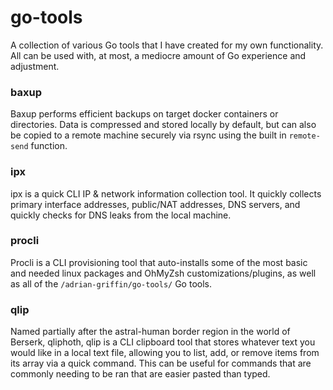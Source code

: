 # go-tools

A collection of various Go tools that I have created for my own functionality. All can be used with, at most, a mediocre amount of Go experience and adjustment.

### baxup
Baxup performs efficient backups on target docker containers or directories. Data is compressed and stored locally by default, but can also be copied to a remote machine securely via rsync using the built in `remote-send` function. 

### ipx 
ipx is a quick CLI IP & network information collection tool. It quickly collects primary interface addresses, public/NAT addresses, DNS servers, and quickly checks for DNS leaks from the local machine.

### procli
Procli is a CLI provisioning tool that auto-installs some of the most basic and needed linux packages and OhMyZsh customizations/plugins, as well as all of the `/adrian-griffin/go-tools/` Go tools. 

### qlip
Named partially after the astral-human border region in the world of Berserk, qliphoth, qlip is a CLI clipboard tool that stores whatever text you would like in a local text file, allowing you to list, add, or remove items from its array via a quick command. This can be useful for commands that are commonly needing to be ran that are easier pasted than typed. 
